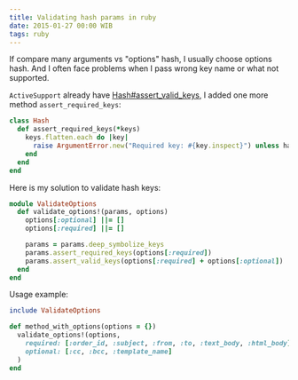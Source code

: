 ```yaml
---
title: Validating hash params in ruby
date: 2015-01-27 00:00 WIB
tags: ruby
---
```


If compare many arguments vs "options" hash, I usually choose options hash. And I often face problems when I pass wrong key name or what not supported.

`ActiveSupport` already have [Hash#assert_valid_keys](http://apidock.com/rails/Hash/assert_valid_keys), I added one more method `assert_required_keys`:

```ruby
class Hash
  def assert_required_keys(*keys)
    keys.flatten.each do |key|
      raise ArgumentError.new("Required key: #{key.inspect}") unless has_key?(key)
    end
  end
end
```

Here is my solution to validate hash keys:

```ruby
module ValidateOptions
  def validate_options!(params, options)
    options[:optional] ||= []
    options[:required] ||= []

    params = params.deep_symbolize_keys
    params.assert_required_keys(options[:required])
    params.assert_valid_keys(options[:required] + options[:optional])
  end
end
```
Usage example:

```ruby
include ValidateOptions

def method_with_options(options = {})
  validate_options!(options,
    required: [:order_id, :subject, :from, :to, :text_body, :html_body],
    optional: [:cc, :bcc, :template_name]
  )
end
```
